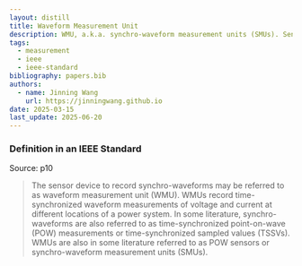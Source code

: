```yaml
---
layout: distill
title: Waveform Measurement Unit
description: WMU, a.k.a. synchro-waveform measurement units (SMUs). Sensor device to record synchro-waveforms.
tags:
  - measurement
  - ieee
  - ieee-standard
bibliography: papers.bib
authors:
  - name: Jinning Wang
    url: https://jinningwang.github.io
date: 2025-03-15
last_update: 2025-06-20
---
```


### Definition in an IEEE Standard

Source: <d-cite key="ieee2024std1547"></d-cite> p10

> The sensor device to record synchro-waveforms may be referred to as waveform measurement unit (WMU). WMUs record time-synchronized waveform measurements of voltage and current at different locations of a power system. In some literature, synchro-waveforms are also referred to as time-synchronized point-on-wave (POW) measurements or time-synchronized sampled values (TSSVs). WMUs are also in some literature referred to as POW sensors or synchro-waveform measurement units (SMUs).
